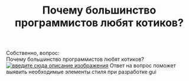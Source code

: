 ﻿---
title: "Почему большинство программистов любят котиков?"
se.owner.user_id: 301499
se.owner.display_name: "Alrott SlimRG"
se.owner.link: "https://ru.stackoverflow.com/users/301499/alrott-slimrg"
se.link: "https://ru.stackoverflow.com/questions/1182657/%d0%9f%d0%be%d1%87%d0%b5%d0%bc%d1%83-%d0%b1%d0%be%d0%bb%d1%8c%d1%88%d0%b8%d0%bd%d1%81%d1%82%d0%b2%d0%be-%d0%bf%d1%80%d0%be%d0%b3%d1%80%d0%b0%d0%bc%d0%bc%d0%b8%d1%81%d1%82%d0%be%d0%b2-%d0%bb%d1%8e%d0%b1%d1%8f%d1%82-%d0%ba%d0%be%d1%82%d0%b8%d0%ba%d0%be%d0%b2"
se.question_id: 1182657
se.post_type: question
---
<p>Собственно, вопрос:<br>
Почему большинство программистов любят котиков?<br>
<a href="https://i.stack.imgur.com/mNEye.png" rel="nofollow noreferrer"><img src="https://i.stack.imgur.com/mNEye.png" alt="введите сюда описание изображения" /></a>
Ответ на вопрос поможет выявить необходимые элементы стиля при разработке gui</p>
